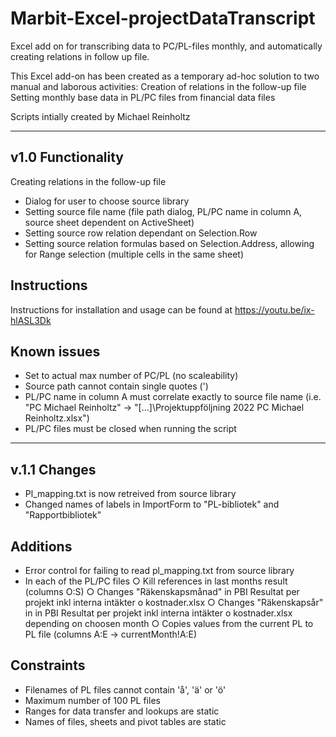 # Marbit-Excel-projectDataTranscript
Excel add on for transcribing data to PC/PL-files monthly, and automatically creating relations in follow up file.

This Excel add-on has been created as a temporary ad-hoc solution to two manual and laborous activities:
  Creation of relations in the follow-up file
  Setting monthly base data in PL/PC files from financial data files

Scripts intially created by Michael Reinholtz

-------------------------------

v1.0
Functionality
-------------
Creating relations in the follow-up file
* Dialog for user to choose source library
* Setting source file name (file path dialog, PL/PC name in column A, source sheet dependent on ActiveSheet)
* Setting source row relation dependant on Selection.Row
* Setting source relation formulas based on Selection.Address, allowing for Range selection (multiple cells in the same sheet)

Instructions
------------
Instructions for installation and usage can be found at https://youtu.be/ix-hlASL3Dk

Known issues
------------
* Set to actual max number of PC/PL (no scaleability)
* Source path cannot contain single quotes (')
* PL/PC name in column A must correlate exactly to source file name (i.e. "PC Michael Reinholtz" -> "[...]\Projektuppföljning 2022 PC Michael Reinholtz.xlsx")
* PL/PC files must be closed when running the script

-------------------------------

v.1.1
Changes
-------------
* Pl_mapping.txt is now retreived from source library
* Changed names of labels in ImportForm to "PL-bibliotek" and "Rapportbibliotek"

Additions
-------------
* Error control for failing to read pl_mapping.txt from source library
* In each of the PL/PC files
  ○ Kill references in last months result (columns O:S)
  ○ Changes "Räkenskapsmånad" in PBI Resultat per projekt inkl interna intäkter o kostnader.xlsx
  ○ Changes "Räkenskapsår" in in PBI Resultat per projekt inkl interna intäkter o kostnader.xlsx depending on choosen month
  ○ Copies values from the current PL to PL file (columns A:E -> currentMonth!A:E)
	
Constraints
-------------
* Filenames of PL files cannot contain 'å', 'ä' or 'ö'
* Maximum number of 100 PL files
* Ranges for data transfer and lookups are static
* Names of files, sheets and pivot tables are static


